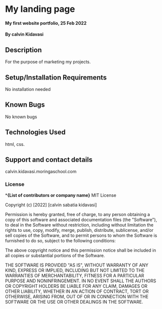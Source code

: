 # My landing page
#### My first website portfolio, 25 Feb 2022
#### By **calvin Kidavasi**
## Description
For the purpose of marketing my projects. 
## Setup/Installation Requirements
No installation needed
## Known Bugs
No known bugs 
## Technologies Used
html, css.
## Support and contact details
calvin.kidavasi.moringaschool.com
### License
***{List of contributors or company name}**
 MIT License

Copyright (c) [2022] [calvin sabatia kidavasi]

Permission is hereby granted, free of charge, to any person obtaining a copy
of this software and associated documentation files (the "Software"), to deal
in the Software without restriction, including without limitation the rights
to use, copy, modify, merge, publish, distribute, sublicense, and/or sell
copies of the Software, and to permit persons to whom the Software is
furnished to do so, subject to the following conditions:

The above copyright notice and this permission notice shall be included in all
copies or substantial portions of the Software.

THE SOFTWARE IS PROVIDED "AS IS", WITHOUT WARRANTY OF ANY KIND, EXPRESS OR
IMPLIED, INCLUDING BUT NOT LIMITED TO THE WARRANTIES OF MERCHANTABILITY,
FITNESS FOR A PARTICULAR PURPOSE AND NONINFRINGEMENT. IN NO EVENT SHALL THE
AUTHORS OR COPYRIGHT HOLDERS BE LIABLE FOR ANY CLAIM, DAMAGES OR OTHER
LIABILITY, WHETHER IN AN ACTION OF CONTRACT, TORT OR OTHERWISE, ARISING FROM,
OUT OF OR IN CONNECTION WITH THE SOFTWARE OR THE USE OR OTHER DEALINGS IN THE
SOFTWARE.
 

